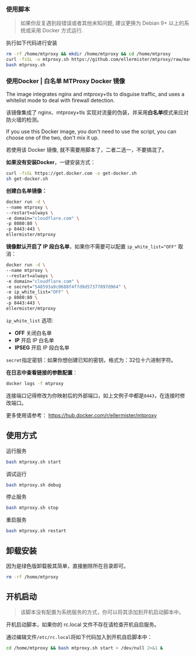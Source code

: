 

### 使用脚本

> 如果你反复遇到段错误或者其他未知问题, 建议更换为 Debian 9+ 以上的系统或采用 Docker 方式运行.

执行如下代码进行安装

```bash
rm -rf /home/mtproxy && mkdir /home/mtproxy && cd /home/mtproxy
curl -fsSL -o mtproxy.sh https://github.com/ellermister/mtproxy/raw/master/mtproxy.sh
bash mtproxy.sh
```



### 使用Docker | 白名单 MTProxy Docker 镜像

The image integrates nginx and mtproxy+tls to disguise traffic, and uses a whitelist mode to deal with firewall detection.

该镜像集成了 nginx、mtproxy+tls 实现对流量的伪装，并采用**白名单**模式来应对防火墙的检测。

If you use this Docker image, you don't need to use the script, you can choose one of the two, don't mix it up.

若使用该 Docker 镜像, 就不需要用脚本了，二者二选一，不要搞混了。

**如果没有安装Docker**，一键安装方式：

```bash
curl -fsSL https://get.docker.com -o get-docker.sh
sh get-docker.sh
```

**创建白名单镜像：**

 ```bash
docker run -d \
--name mtproxy \
--restart=always \
-e domain="cloudflare.com" \
-p 8080:80 \
-p 8443:443 \
ellermister/mtproxy
 ```
**镜像默认开启了 IP 段白名单**，如果你不需要可以配置 `ip_white_list="OFF"` 取消：

```bash
docker run -d \
--name mtproxy \
--restart=always \
-e domain="cloudflare.com" \
-e secret="548593a9c0688f4f7d9d57377897d964" \
-e ip_white_list="OFF" \
-p 8080:80 \
-p 8443:443 \
ellermister/mtproxy
```

`ip_white_list` 选项:

- **OFF**  关闭白名单
- **IP** 开启 IP 白名单
- **IPSEG** 开启 IP 段白名单

`secret`指定密钥：如果你想创建已知的密钥，格式为：32位十六进制字符。

**在日志中查看链接的参数配置**：

```bash
docker logs -f mtproxy
```

连接端口记得修改为你映射后的外部端口，如上文例子中都是`8443`，在连接时修改端口。

更多使用请参考： https://hub.docker.com/r/ellermister/mtproxy

## 使用方式

运行服务

```bash
bash mtproxy.sh start
```

调试运行

```bash
bash mtproxy.sh debug
```

停止服务

```bash
bash mtproxy.sh stop
```

重启服务

```bash
bash mtproxy.sh restart
```

## 卸载安装

因为是绿色版卸载极其简单，直接删除所在目录即可。

```bash
rm -rf /home/mtproxy
```

## 开机启动

> 该脚本没有配置为系统服务的方式，你可以将其添加到开机启动脚本中。

开机启动脚本，如果你的 rc.local 文件不存在请检查开机自启服务。

通过编辑文件`/etc/rc.local`将如下代码加入到开机自启脚本中：

```bash
cd /home/mtproxy && bash mtproxy.sh start > /dev/null 2>&1 &
```


